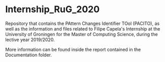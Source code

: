 # Internship_RuG_2020

Repository that contains the PAttern Changes Identifier TOol (PACITO), as well as the information and files related to Filipe Capela's Internship at the University of Groningen for the Master of Computing Science, during the lective year 2019/2020.

More information can be found inside the report contained in the Documentation folder.
